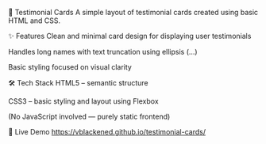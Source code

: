💬 Testimonial Cards
A simple layout of testimonial cards created using basic HTML and CSS.

✨ Features
Clean and minimal card design for displaying user testimonials

Handles long names with text truncation using ellipsis (...)

Basic styling focused on visual clarity

🛠 Tech Stack
HTML5 – semantic structure

CSS3 – basic styling and layout using Flexbox

(No JavaScript involved — purely static frontend)

🔗 Live Demo
https://vblackened.github.io/testimonial-cards/
